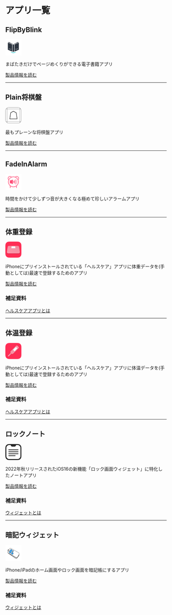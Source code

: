 アプリ一覧
======================

FlipByBlink
---------------
<img src="FlipByBlink/icon.png" width="50">

まばたきだけでページめくりができる電子書籍アプリ

[製品情報を読む](FlipByBlink)

* * *

Plain将棋盤
---------------
<img src="Plain将棋盤/icon.png" width="50">

最もプレーンな将棋盤アプリ

[製品情報を読む](Plain将棋盤)

* * *

FadeInAlarm
--------------
<img src="FadeInAlarm/icon.png" width="50">

時間をかけて少しずつ音が大きくなる極めて珍しいアラームアプリ

[製品情報を読む](FadeInAlarm)

* * *

体重登録
---------
<img src="TapWeight/icon.png" width="50">

iPhoneにプリインストールされている「ヘルスケア」アプリに体重データを(手動としては)最速で登録するためのアプリ

[製品情報を読む](TapWeight)

### 補足資料
[ヘルスケアアプリとは](Others/about_healthcare)

* * *

体温登録
---------
<img src="TapTemperature/icon.png" width="50">

iPhoneにプリインストールされている「ヘルスケア」アプリに体温データを(手動としては)最速で登録するためのアプリ

[製品情報を読む](TapTemperature)

### 補足資料
[ヘルスケアアプリとは](Others/about_healthcare)

* * *

ロックノート
---------------
<img src="LockInNote/icon.png" width="50">

2022年秋リリースされたiOS16の新機能「ロック画面ウィジェット」に特化したノートアプリ

[製品情報を読む](LockInNote)

### 補足資料
[ウィジェットとは](Others/about_widget)

* * *

暗記ウィジェット
--------------
<img src="MemorizeWidget/icon.png" width="50">

iPhone/iPadのホーム画面やロック画面を暗記帳にするアプリ

[製品情報を読む](MemorizeWidget)

### 補足資料
[ウィジェットとは](Others/about_widget)

